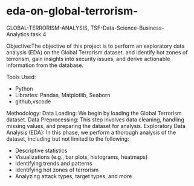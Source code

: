 # eda-on-global-terrorism-
GLOBAL-TERRORISM-ANALYSIS, TSF-Data-Science-Business-Analytics:task 4 


Objective:The objective of this project is to perform an exploratory data analysis (EDA) on the Global Terrorism dataset. and  identify hot zones of terrorism, 
gain insights into security issues, and derive actionable information from the database.

Tools Used:
- Python
- Libraries: Pandas, Matplotlib, Seaborn
- github,vscode 

Methodology:
Data Loading: We begin by loading the Global Terrorism dataset.
Data Preprocessing: This step involves data cleaning, handling missing values, and preparing the dataset for analysis.
Exploratory Data Analysis (EDA): In this phase, we perform a thorough analysis of the dataset, including but not limited to the following:
   - Descriptive statistics
   - Visualizations (e.g., bar plots, histograms, heatmaps)
   - Identifying trends and patterns
   - Identifying hot zones of terrorism
   - Analyzing attack types, target types, and more



